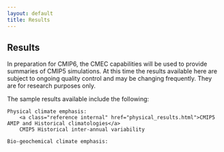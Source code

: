 ```yaml
---
layout: default
title: Results
---
```


## Results

In preparation for CMIP6, the CMEC capabilities will be used to provide summaries of CMIP5 simulations.  At this time the results available here are subject to ongoing quality control and may be changing frequently.  They are for research purposes only.

The sample results available include the following:

    Physical climate emphasis:
        <a class="reference internal" href="physical_results.html">CMIP5 AMIP and Historical climatologies</a>
        CMIP5 Historical inter-annual variability
        
    Bio-geochemical climate emphasis:
        
